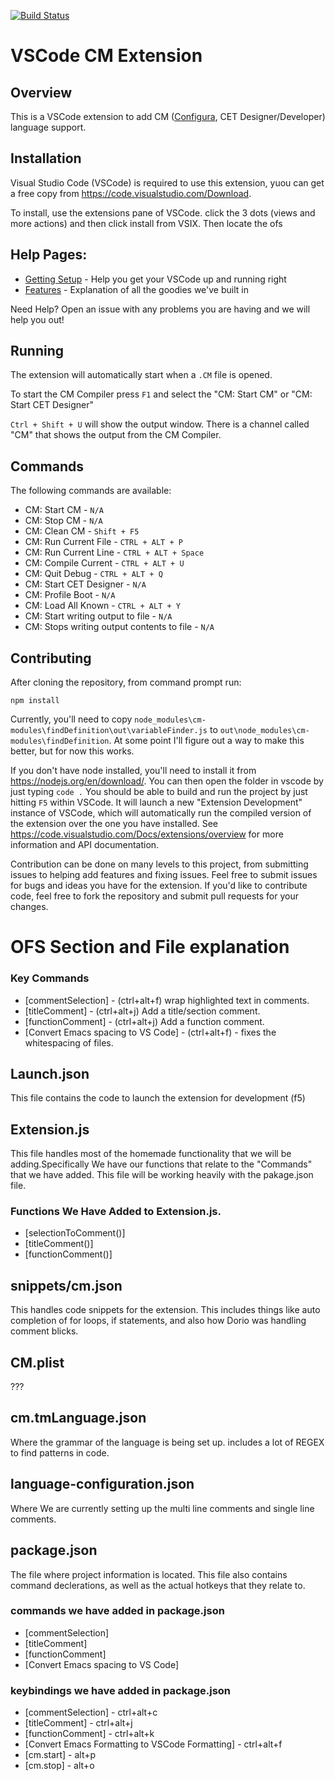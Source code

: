 [![Build Status](https://travis-ci.org/docura-io/vscode-cm.svg?branch=master)](https://travis-ci.org/docura-io/vscode-cm)
# VSCode CM Extension

## Overview
This is a VSCode extension to add CM ([Configura](http://configura.com), CET Designer/Developer) language
support.

## Installation
Visual Studio Code (VSCode) is required to use this extension, yuou can get
a free copy from https://code.visualstudio.com/Download.

To install, use the extensions pane of VSCode. click the 3 dots (views and more actions) and then click install from VSIX. Then locate the ofs

## Help Pages:

- [Getting Setup](https://github.com/docura-io/vscode-cm/blob/master/docs/setup.md) - Help you get your VSCode up and running right
- [Features](https://github.com/docura-io/vscode-cm/blob/master/docs/features.md) - Explanation of all the goodies we've built in

Need Help? Open an issue with any problems you are having and we will help you out!

## Running
The extension will automatically start when a `.CM` file is opened.

To start the CM Compiler press `F1` and select the "CM: Start CM" or "CM: Start 
CET Designer"

`Ctrl + Shift + U` will show the output window. There is a channel called "CM" 
that shows the output from the CM Compiler.

## Commands
The following commands are available:

- CM: Start CM - `N/A`
- CM: Stop CM - `N/A`
- CM: Clean CM - `Shift + F5`
- CM: Run Current File - `CTRL + ALT + P`
- CM: Run Current Line - `CTRL + ALT + Space`
- CM: Compile Current - `CTRL + ALT + U`
- CM: Quit Debug - `CTRL + ALT + Q`
- CM: Start CET Designer - `N/A`
- CM: Profile Boot - `N/A`
- CM: Load All Known - `CTRL + ALT + Y`
- CM: Start writing output to file - `N/A`
- CM: Stops writing output contents to file - `N/A`

## Contributing

After cloning the repository, from command prompt run:
```shell
npm install
```

Currently, you'll need to copy `node_modules\cm-modules\findDefinition\out\variableFinder.js` to `out\node_modules\cm-modules\findDefinition`. At some point I'll figure out a way to make this better, but for now this works.

If you don't have node installed, you'll need to install it from https://nodejs.org/en/download/.  You can then open the folder in vscode by just typing `code .` You should be able to build and run the project by just hitting `F5` within VSCode.  It will launch a new "Extension Development" instance of VSCode, which will automatically run the compiled version of the extension over the one you have installed.  See https://code.visualstudio.com/Docs/extensions/overview for more information and API documentation.

Contribution can be done on many levels to this project, from submitting issues to helping add features and fixing issues. Feel free to submit issues for bugs and ideas you have for the extension. If you'd like to contribute code, feel free to fork the repository and submit pull requests for your changes.



# OFS Section and File explanation


### Key Commands
- [commentSelection] - (ctrl+alt+f) wrap highlighted text in comments. 
- [titleComment] - (ctrl+alt+j) Add a title/section comment. 
- [functionComment] - (ctrl+alt+j) Add a function comment. 
- [Convert Emacs spacing to VS Code] - (ctrl+alt+f) - fixes the whitespacing of files. 

## Launch.json
This file contains the code to launch the extension for development (f5)

## Extension.js 
This file handles most of the homemade functionality that we will be adding.Specifically We have our functions that relate to the "Commands" that we have added. This file will be working heavily with the pakage.json file. 

### Functions We Have Added to Extension.js. 
- [selectionToComment()]
- [titleComment()]
- [functionComment()]

## snippets/cm.json
This handles code snippets for the extension. This includes things like auto completion of for loops, if statements, and also how Dorio was handling comment blicks. 

## CM.plist
???

## cm.tmLanguage.json
Where the grammar of the language is being set up. includes a lot of REGEX to find patterns in code. 

## language-configuration.json
Where We are currently setting up the multi line comments and single line comments. 

## package.json
The file where project information is located. This file also contains command declerations, as well as the actual hotkeys that they relate to. 

### commands we have added in package.json
- [commentSelection]
- [titleComment]
- [functionComment]
- [Convert Emacs spacing to VS Code]

### keybindings we have added in package.json
- [commentSelection] - ctrl+alt+c
- [titleComment] - ctrl+alt+j
- [functionComment] - ctrl+alt+k
- [Convert Emacs Formatting to VSCode Formatting] - ctrl+alt+f
- [cm.start] - alt+p
- [cm.stop] - alt+o